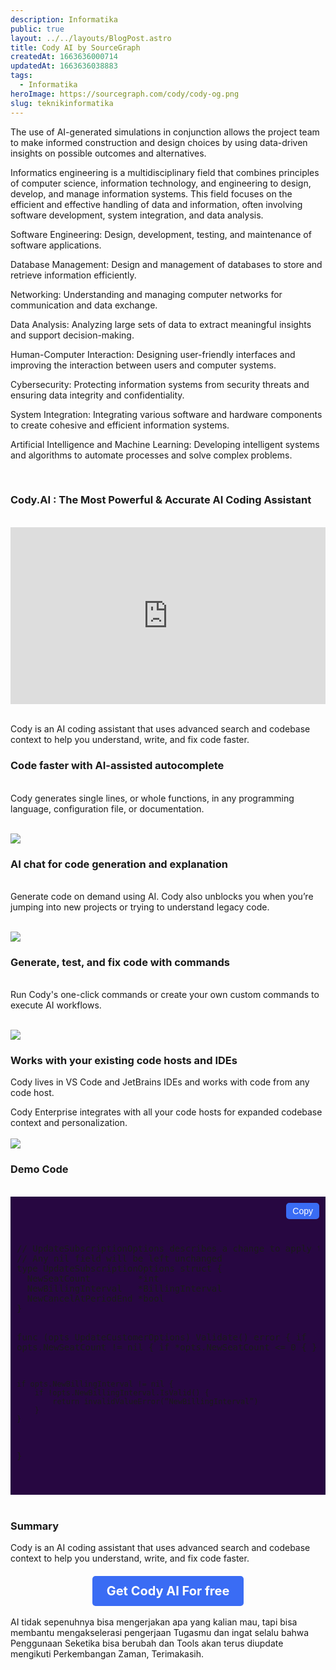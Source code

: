 ```yaml
---
description: Informatika
public: true
layout: ../../layouts/BlogPost.astro
title: Cody AI by SourceGraph
createdAt: 1663636000714
updatedAt: 1663636038883
tags:
  - Informatika
heroImage: https://sourcegraph.com/cody/cody-og.png
slug: teknikinformatika
---
```


The use of AI-generated simulations in conjunction allows the project team to make informed construction and design choices by using data-driven insights on possible outcomes and alternatives. 

Informatics engineering is a multidisciplinary field that combines principles of computer science, information technology, and engineering to design, develop, and manage information systems. This field focuses on the efficient and effective handling of data and information, often involving software development, system integration, and data analysis.

Software Engineering: Design, development, testing, and maintenance of software applications.

Database Management: Design and management of databases to store and retrieve information efficiently.

Networking: Understanding and managing computer networks for communication and data exchange.

Data Analysis: Analyzing large sets of data to extract meaningful insights and support decision-making.

Human-Computer Interaction: Designing user-friendly interfaces and improving the interaction between users and computer systems.

Cybersecurity: Protecting information systems from security threats and ensuring data integrity and confidentiality.

System Integration: Integrating various software and hardware components to create cohesive and efficient information systems.

Artificial Intelligence and Machine Learning: Developing intelligent systems and algorithms to automate processes and solve complex problems.


<br>

### Cody.AI : The Most Powerful & Accurate AI Coding Assistant
<br>

<div style="position: relative; padding-bottom: 56.25%; height: 0; overflow: hidden; max-width: 100%; height: auto;">
  <iframe style="position: absolute; top: 0; left: 0; width: 100%; height: 100%;" src="https://www.youtube.com/embed/ercrtmYRvD8" title="YouTube video player" frameborder="0" allow="accelerometer; autoplay; clipboard-write; encrypted-media; gyroscope; picture-in-picture; web-share" allowfullscreen></iframe>
</div>
<br>

Cody is an AI coding assistant that uses advanced search and codebase context to help you understand, write, and fix code faster.

### Code faster with AI-assisted autocomplete
<br>
Cody generates single lines, or whole functions, in any programming language, configuration file, or documentation.
<br><br>

![](https://sourcegraph.com/assets/cody/single-line-autocomplete.svg)


### AI chat for code generation and explanation
<br>
Generate code on demand using AI. Cody also unblocks you when you’re jumping into new projects or trying to understand legacy code.
<br><br>

![](https://sourcegraph.com/assets/cody/cody-chat-interface-light-v2.svg)


### Generate, test, and fix code with commands
<br>
Run Cody's one-click commands or create your own custom commands to execute AI workflows.
 <br><br>

 ![](https://sourcegraph.com/cody/explain-code.svg)


### Works with your existing code hosts and IDEs
Cody lives in VS Code and JetBrains IDEs and works with code from any code host.

Cody Enterprise integrates with all your code hosts for expanded codebase context and personalization.
<br><br>
![](https://i.ibb.co.com/mR50J2s/image.png)


### Demo Code
<br>

<div style="position: relative; background: #270741; padding: 10px; overflow-x: auto; white-space: pre-wrap; word-wrap: break-word;">
    <button style="position: absolute; top: 10px; right: 10px; background: #3a6cf4; color: #fff; border: none; padding: 5px 10px; cursor: pointer; border-radius: 5px; font-size: 14px;" onclick="copyToClipboard()">Copy</button>
    <pre id="code-content">
// UpdateSubscriptionOptions describes a change to apply to a subscription
// Any nil field will be left unchanged
type UpdateSubscriptionOptions struct {
  NewSeatCount         *int
  NewBillingInterval   *BillingInterval
  NewCancelAtPeriodEnd *bool
}

func (opts UpdateCustomerOptions) Validate() error {
   if opts.NewSeatCount != nil {
      if *opts.NewSeatCount <= 0 {
        }
    }

    if opts.NewBillingInterval != nil {
        if !opts.NewBillingInterval.IsValid() {
            return invalidValueError(“NewBillingInterval”)
        }
    }
}

</div> <br>

### Summary
Cody is an AI coding assistant that uses advanced search and codebase context to help you understand, write, and fix code faster.

<div style="text-align: center; margin-top: 20px;">
  <a href="https://sourcegraph.com/cody" target="_blank" style="display: inline-block; padding: 12px 23px; font-size: 20px; font-weight: bold; color: #ffffff; background-color: #3a6cf4; text-decoration: none; border-radius: 5px;">Get Cody AI For free</a>
</div>

<br>
AI tidak sepenuhnya bisa mengerjakan apa yang kalian mau, tapi bisa membantu mengakselerasi pengerjaan Tugasmu dan ingat selalu bahwa Penggunaan Seketika bisa berubah dan Tools akan terus diupdate mengikuti Perkembangan Zaman, Terimakasih.





<script>
    function copyToClipboard() {
        const codeContent = document.getElementById('code-content').innerText;
        navigator.clipboard.writeText(codeContent).then(() => {
            alert('Code copied to clipboard!');
        }, (err) => {
            alert('Failed to copy code: ' + err);
        });
    }
</script>





<script>
    document.addEventListener('contextmenu', function (event) {
        event.preventDefault();
    });
</script>


